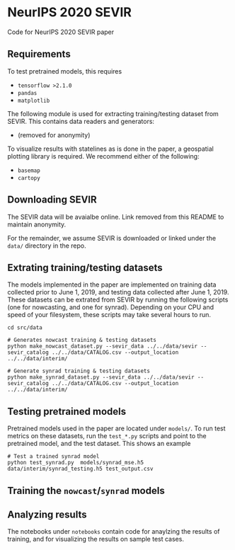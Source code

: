 # NeurIPS 2020 SEVIR
Code for NeurIPS 2020 SEVIR paper


## Requirements

To test pretrained models, this requires

* `tensorflow >2.1.0`
* `pandas`
* `matplotlib`

The following module is used for extracting training/testing dataset from SEVIR.  This contains data readers and generators:

* (removed for anonymity)

To visualize results with statelines as is done in the paper, a geospatial plotting library is required.  We recommend either of the following:

* `basemap`
* `cartopy`


## Downloading SEVIR

The SEVIR data will be avaialbe online.   Link removed from this README to maintain anonymity.

For the remainder, we assume SEVIR is downloaded or linked under the `data/` directory in the repo.

## Extrating training/testing datasets

The models implemented in the paper are implemented on training data collected prior to June 1, 2019, and testing data collected after June 1, 2019.  These datasets can be extrated from SEVIR by running the following scripts (one for nowcasting, and one for synrad).  Depending on your CPU and speed of your filesystem, these scripts may take several hours to run. 


```
cd src/data

# Generates nowcast training & testing datasets
python make_nowcast_dataset.py --sevir_data ../../data/sevir --sevir_catalog ../../data/CATALOG.csv --output_location ../../data/interim/

# Generate synrad training & testing datasets
python make_synrad_dataset.py --sevir_data ../../data/sevir --sevir_catalog ../../data/CATALOG.csv --output_location ../../data/interim/
```

## Testing pretrained models

Pretrained models used in the paper are located under `models/`.  To run test metrics on these datasets, run the `test_*.py` scripts and point to the pretrained model, and the test dataset.  This shows an example

```
# Test a trained synrad model
python test_synrad.py  models/synrad_mse.h5 data/interim/synrad_testing.h5 test_output.csv
```

## Training the `nowcast`/`synrad` models


## Analyzing results

The notebooks under `notebooks` contain code for anaylzing the results of training, and for visualizing the results on sample test cases.










